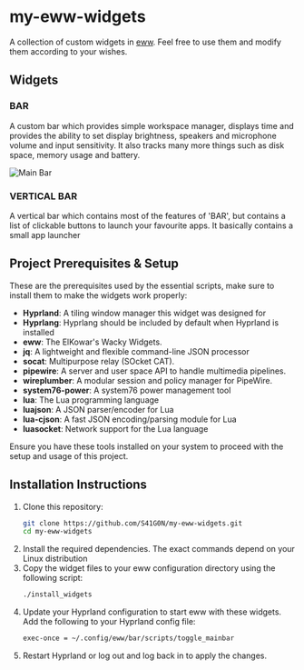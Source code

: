 # my-eww-widgets
A collection of custom widgets in [eww](https://github.com/elkowar/eww). Feel free to use them and modify them according to your wishes.

## Widgets
### BAR
A custom bar which provides simple workspace manager, displays time and provides the ability to set display brightness, speakers and microphone volume and input sensitivity.
It also tracks many more things such as disk space, memory usage and battery.

![Main Bar](img/demo_bar.gif)
### VERTICAL BAR
A vertical bar which contains most of the features of 'BAR', but contains a list of clickable buttons to launch your favourite apps.
It basically contains a small app launcher

## Project Prerequisites & Setup
These are the prerequisites used by the essential scripts, make sure to install them to make the widgets work properly:
- **Hyprland**: A tiling window manager this widget was designed for
- **Hyprlang**: Hyprlang should be included by default when Hyprland is installed
- **eww**: The ElKowar's Wacky Widgets.
- **jq**: A lightweight and flexible command-line JSON processor
- **socat**: Multipurpose relay (SOcket CAT).
- **pipewire**: A server and user space API to handle multimedia pipelines.
- **wireplumber**: A modular session and policy manager for PipeWire.
- **system76-power**: A system76 power management tool
- **lua**: The Lua programming language
- **luajson**: A JSON parser/encoder for Lua
- **lua-cjson**: A fast JSON encoding/parsing module for Lua
- **luasocket**: Network support for the Lua language

Ensure you have these tools installed on your system to proceed with the setup and usage of this project.
## Installation Instructions
1. Clone this repository:
   ```sh
   git clone https://github.com/S41G0N/my-eww-widgets.git
   cd my-eww-widgets
   ```
2. Install the required dependencies. The exact commands depend on your Linux distribution
3. Copy the widget files to your eww configuration directory using the following script:
   ```sh
   ./install_widgets
   ```
4. Update your Hyprland configuration to start eww with these widgets. Add the following to your Hyprland config file:
   ```sh
   exec-once = ~/.config/eww/bar/scripts/toggle_mainbar
   ```
5. Restart Hyprland or log out and log back in to apply the changes.

